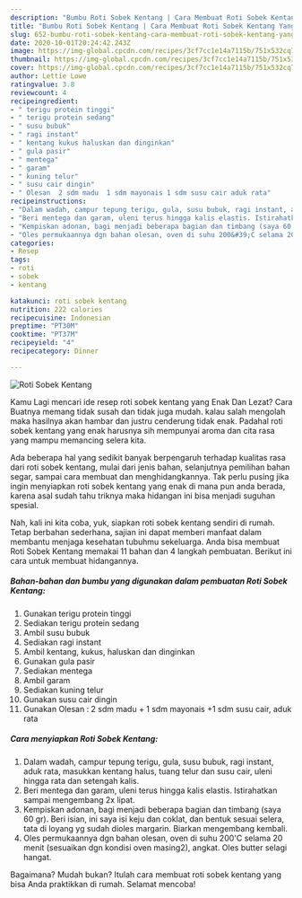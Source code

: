 ```yaml
---
description: "Bumbu Roti Sobek Kentang | Cara Membuat Roti Sobek Kentang Yang Lezat Sekali"
title: "Bumbu Roti Sobek Kentang | Cara Membuat Roti Sobek Kentang Yang Lezat Sekali"
slug: 652-bumbu-roti-sobek-kentang-cara-membuat-roti-sobek-kentang-yang-lezat-sekali
date: 2020-10-01T20:24:42.243Z
image: https://img-global.cpcdn.com/recipes/3cf7cc1e14a7115b/751x532cq70/roti-sobek-kentang-foto-resep-utama.jpg
thumbnail: https://img-global.cpcdn.com/recipes/3cf7cc1e14a7115b/751x532cq70/roti-sobek-kentang-foto-resep-utama.jpg
cover: https://img-global.cpcdn.com/recipes/3cf7cc1e14a7115b/751x532cq70/roti-sobek-kentang-foto-resep-utama.jpg
author: Lettie Lowe
ratingvalue: 3.8
reviewcount: 4
recipeingredient:
- " terigu protein tinggi"
- " terigu protein sedang"
- " susu bubuk"
- " ragi instant"
- " kentang kukus haluskan dan dinginkan"
- " gula pasir"
- " mentega"
- " garam"
- " kuning telur"
- " susu cair dingin"
- " Olesan  2 sdm madu  1 sdm mayonais 1 sdm susu cair aduk rata"
recipeinstructions:
- "Dalam wadah, campur tepung terigu, gula, susu bubuk, ragi instant, aduk rata, masukkan kentang halus, tuang telur dan susu cair, uleni hingga rata dan setengah kalis."
- "Beri mentega dan garam, uleni terus hingga kalis elastis. Istirahatkan sampai mengembang 2x lipat."
- "Kempiskan adonan, bagi menjadi beberapa bagian dan timbang (saya 60 gr). Beri isian, ini saya isi keju dan coklat, dan bentuk sesuai selera, tata di loyang yg sudah dioles margarin. Biarkan mengembang kembali."
- "Oles permukaannya dgn bahan olesan, oven di suhu 200&#39;C selama 20 menit (sesuaikan dgn kondisi oven masing2), angkat. Oles butter selagi hangat."
categories:
- Resep
tags:
- roti
- sobek
- kentang

katakunci: roti sobek kentang 
nutrition: 222 calories
recipecuisine: Indonesian
preptime: "PT30M"
cooktime: "PT37M"
recipeyield: "4"
recipecategory: Dinner

---
```



![Roti Sobek Kentang](https://img-global.cpcdn.com/recipes/3cf7cc1e14a7115b/751x532cq70/roti-sobek-kentang-foto-resep-utama.jpg)

Kamu Lagi mencari ide resep roti sobek kentang yang Enak Dan Lezat? Cara Buatnya memang tidak susah dan tidak juga mudah. kalau salah mengolah maka hasilnya akan hambar dan justru cenderung tidak enak. Padahal roti sobek kentang yang enak harusnya sih mempunyai aroma dan cita rasa yang mampu memancing selera kita.

Ada beberapa hal yang sedikit banyak berpengaruh terhadap kualitas rasa dari roti sobek kentang, mulai dari jenis bahan, selanjutnya pemilihan bahan segar, sampai cara membuat dan menghidangkannya. Tak perlu pusing jika ingin menyiapkan roti sobek kentang yang enak di mana pun anda berada, karena asal sudah tahu triknya maka hidangan ini bisa menjadi suguhan spesial.




Nah, kali ini kita coba, yuk, siapkan roti sobek kentang sendiri di rumah. Tetap berbahan sederhana, sajian ini dapat memberi manfaat dalam membantu menjaga kesehatan tubuhmu sekeluarga. Anda bisa membuat Roti Sobek Kentang memakai 11 bahan dan 4 langkah pembuatan. Berikut ini cara untuk membuat hidangannya.

<!--inarticleads1-->

##### Bahan-bahan dan bumbu yang digunakan dalam pembuatan Roti Sobek Kentang:

1. Gunakan  terigu protein tinggi
1. Sediakan  terigu protein sedang
1. Ambil  susu bubuk
1. Sediakan  ragi instant
1. Ambil  kentang, kukus, haluskan dan dinginkan
1. Gunakan  gula pasir
1. Sediakan  mentega
1. Ambil  garam
1. Sediakan  kuning telur
1. Gunakan  susu cair dingin
1. Gunakan  Olesan : 2 sdm madu + 1 sdm mayonais +1 sdm susu cair, aduk rata




<!--inarticleads2-->

##### Cara menyiapkan Roti Sobek Kentang:

1. Dalam wadah, campur tepung terigu, gula, susu bubuk, ragi instant, aduk rata, masukkan kentang halus, tuang telur dan susu cair, uleni hingga rata dan setengah kalis.
1. Beri mentega dan garam, uleni terus hingga kalis elastis. Istirahatkan sampai mengembang 2x lipat.
1. Kempiskan adonan, bagi menjadi beberapa bagian dan timbang (saya 60 gr). Beri isian, ini saya isi keju dan coklat, dan bentuk sesuai selera, tata di loyang yg sudah dioles margarin. Biarkan mengembang kembali.
1. Oles permukaannya dgn bahan olesan, oven di suhu 200&#39;C selama 20 menit (sesuaikan dgn kondisi oven masing2), angkat. Oles butter selagi hangat.




Bagaimana? Mudah bukan? Itulah cara membuat roti sobek kentang yang bisa Anda praktikkan di rumah. Selamat mencoba!
